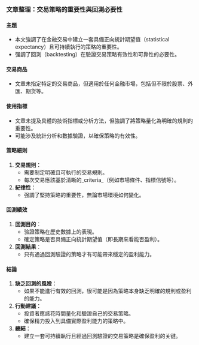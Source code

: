 ### 文章整理：交易策略的重要性與回測必要性

#### 主題
- 本文強調了在金融交易中建立一套具備正向統計期望值（statistical expectancy）且可持續執行的策略的重要性。
- 强調了回測（backtesting）在驗證交易策略有效性和可靠性的必要性。

#### 交易商品
- 文章未指定特定的交易商品，但適用於任何金融市場，包括但不限於股票、外匯、期货等。

#### 使用指標
- 文章未提及具體的技術指標或分析方法，但強調了將策略量化為明確的規則的重要性。
- 可能涉及統計分析和數據驗證，以確保策略的有效性。

#### 策略細則
1. **交易規則**：
   - 需要制定明確且可執行的交易規則。
   - 每次交易應該基於清晰的_criteria_（例如市場條件、指標信號等）。
2. **紀律性**：
   - 强調了堅持策略的重要性，無論市場環境如何變化。

#### 回測績效
1. **回測目的**：
   - 验證策略在歷史數據上的表現。
   - 確定策略是否具備正向統計期望值（即長期來看能否盈利）。
2. **回測結果**：
   - 只有通過回測驗證的策略才有可能帶來穩定的盈利能力。

#### 結論
1. **缺乏回測的風險**：
   - 如果不能進行有效的回測，很可能是因為策略本身缺乏明確的規則或盈利的能力。
2. **行動建議**：
   - 投資者應該花時間量化和驗證自己的交易策略。
   - 確保精力投入到具備實際盈利能力的策略中。
3. **總結**：
   - 建立一套可持續執行且經過回測驗證的交易策略是確保盈利的关键。
